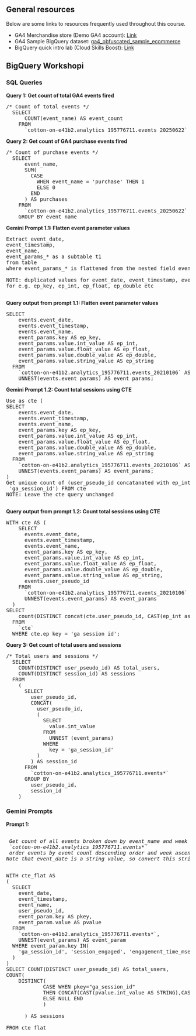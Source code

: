 <h2>General resources</h2>
<p>Below are some links to resources frequently used throughout this course.</p>
<ul>
<li>
GA4 Merchandise store (Demo GA4 account): 
<a target="_blank" href="https://analytics.google.com/analytics/web/?utm_source=demoaccount&utm_medium=demoaccount&utm_campaign=demoaccount#/p213025502/reports/intelligenthome">Link</a>
</li>
<li>
GA4 Sample BigQuery dataset: <a target="_blank" href="https://console.cloud.google.com/bigquery?p=bigquery-public-data&d=ga4_obfuscated_sample_ecommerce&t=events_20210131&page=table" >
  ga4_obfuscated_sample_ecommerce
</a>
</li>
<li>
BigQuery quick intro lab (Cloud Skills Boost): <a target="_blank" href="https://www.cloudskillsboost.google/focuses/1145?catalog_rank=%7B%22rank%22%3A10%2C%22num_filters%22%3A0%2C%22has_search%22%3Atrue%7D&parent=catalog&search_id=33376315" >
  Link
</a>

  
</ul>

<h2>BigQuery Workshopi</h2>
<h3>SQL Queries</h3>
<strong>Query 1: Get count of total GA4 events fired </strong>


<pre>
/* Count of total events */
  SELECT
      COUNT(event_name) AS event_count
    FROM
      `cotton-on-e41b2.analytics_195776711.events_20250622`
</pre>

<strong>Query 2: Get count of GA4 purchase events fired </strong>


<pre>
/* Count of purchase events */
  SELECT
      event_name,
      SUM(
        CASE
          WHEN event_name = 'purchase' THEN 1
          ELSE 0
        END
      ) AS purchases
    FROM
      `cotton-on-e41b2.analytics_195776711.events_20250622`
    GROUP BY event_name
</pre>
<strong>Gemini Prompt 1.1: Flatten event parameter values </strong>
<pre>
Extract event_date, 
event_timestamp, 
event_name, 
event_params_* as a subtable t1 
from table
where event_params_* is flattened from the nested field event_params

NOTE: duplicated values for event_date, event_timestamp, event_name are allowed in the rows for t1, also create columns for each event_params nested value 
for e.g. ep_key, ep_int, ep_float, ep_double etc

</pre>
<strong>Query output from prompt 1.1: Flatten event parameter values </strong>
<pre>
SELECT
    events.event_date,
    events.event_timestamp,
    events.event_name,
    event_params.key AS ep_key,
    event_params.value.int_value AS ep_int,
    event_params.value.float_value AS ep_float,
    event_params.value.double_value AS ep_double,
    event_params.value.string_value AS ep_string
  FROM
    `cotton-on-e41b2.analytics_195776711.events_20210106` AS events,
    UNNEST(events.event_params) AS event_params;
</pre>


<strong>Gemini Prompt 1.2: Count total sessions using CTE </strong>
<pre>
Use as cte (
SELECT
    events.event_date,
    events.event_timestamp,
    events.event_name,
    event_params.key AS ep_key,
    event_params.value.int_value AS ep_int,
    event_params.value.float_value AS ep_float,
    event_params.value.double_value AS ep_double,
    event_params.value.string_value AS ep_string
  FROM
    `cotton-on-e41b2.analytics_195776711.events_20210106` AS events,
    UNNEST(events.event_params) AS event_params;
) 
Get unique count of (user_pseudo_id concatanated with ep_int, WHEN ep_key =
 'ga_session_id') FROM cte
NOTE: Leave the cte query unchanged 

</pre>
<strong>Query output from prompt 1.2: Count total sessions using CTE </strong>
<pre>
WITH cte AS (
    SELECT
      events.event_date,
      events.event_timestamp,
      events.event_name,
      event_params.key AS ep_key,
      event_params.value.int_value AS ep_int,
      event_params.value.float_value AS ep_float,
      event_params.value.double_value AS ep_double,
      event_params.value.string_value AS ep_string,
      events.user_pseudo_id
    FROM
      `cotton-on-e41b2.analytics_195776711.events_20210106` AS events,
      UNNEST(events.event_params) AS event_params
  )
SELECT
    count(DISTINCT concat(cte.user_pseudo_id, CAST(ep_int as STRING)))
  FROM
    `cte`
  WHERE cte.ep_key = 'ga_session_id';
</pre>



<strong>Query 3: Get count of total users and sessions  </strong>


<pre>
/* Total users and sessions */
  SELECT
    COUNT(DISTINCT user_pseudo_id) AS total_users,
    COUNT(DISTINCT session_id) AS sessions
  FROM
    (
      SELECT
        user_pseudo_id,
        CONCAT(
          user_pseudo_id,
          (
            SELECT
              value.int_value
            FROM
              UNNEST (event_params)
            WHERE
              key = 'ga_session_id'
          )
        ) AS session_id
      FROM
        `cotton-on-e41b2.analytics_195776711.events*`
      GROUP BY
        user_pseudo_id,
        session_id
    )
</pre>

<h3>Gemini Prompts</h3>
<strong>Prompt 1: </strong>
<pre>
<i>
 Get count of all events broken down by event_name and week (from event_date) from table:
 `cotton-on-e41b2.analytics_195776711.events*`
 order events by event count descending order and week ascending order. 
Note that event_date is a string value, so convert this string to a date format with PARSE_DATE before extracting the week
  </i>
</pre>

<pre>
WITH cte_flat AS
(
  SELECT
    event_date,
    event_timestamp,
    event_name,
    user_pseudo_id,
    event_param.key AS pkey,
    event_param.value AS pvalue
  FROM
    `cotton-on-e41b2.analytics_195776711.events*`,
    UNNEST(event_params) AS event_param
  WHERE event_param.key IN(
    'ga_session_id', 'session_engaged', 'engagement_time_msec', 'ga_session_number'
  )
)
SELECT COUNT(DISTINCT user_pseudo_id) AS total_users,
COUNT(
    DISTINCT(
            CASE WHEN pkey="ga_session_id"
            THEN CONCAT(CAST(pvalue.int_value AS STRING),CAST(user_pseudo_id AS STRING))
            ELSE NULL END 
            )

      ) AS sessions

FROM cte_flat 
</pre>
